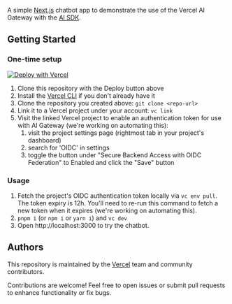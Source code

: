 A simple [Next.js](https://nextjs.org) chatbot app to demonstrate the use of the Vercel AI Gateway with the [AI SDK](https://sdk.vercel.ai).

## Getting Started

### One-time setup

[![Deploy with Vercel](https://vercel.com/button)](https://vercel.com/new/clone?repository-url=https%3A%2F%2Fgithub.com%2Fvercel-labs%2Fai-sdk-gateway-demo)

1. Clone this repository with the Deploy button above
1. Install the [Vercel CLI](https://vercel.com/docs/cli) if you don't already have it
1. Clone the repository you created above: `git clone <repo-url>`
1. Link it to a Vercel project under your account: `vc link`
1. Visit the linked Vercel project to enable an authentication token for use with AI Gateway (we're working on automating this):
   1. visit the project settings page (rightmost tab in your project's dashboard)
   1. search for 'OIDC' in settings
   1. toggle the button under "Secure Backend Access with OIDC Federation" to Enabled and click the "Save" button

### Usage
1. Fetch the project's OIDC authentication token locally via `vc env pull`. The token expiry is 12h. You'll need to re-run this command to fetch a new token when it expires (we're working on automating this).
1. `pnpm i` (or `npm i` or `yarn i`) and `vc dev`
1. Open http://localhost:3000 to try the chatbot.

## Authors

This repository is maintained by the [Vercel](https://vercel.com) team and community contributors. 

Contributions are welcome! Feel free to open issues or submit pull requests to enhance functionality or fix bugs.
